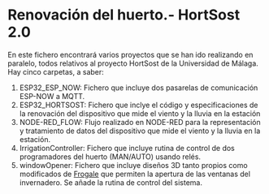 # Renovación del huerto.- HortSost 2.0

En este fichero encontrará varios proyectos que se han ido realizando en paralelo, todos relativos al proyecto HortSost de la Universidad de Málaga. Hay cinco carpetas, a saber:

1. ESP32_ESP_NOW: Fichero que incluye dos pasarelas de comunicación ESP-NOW a MQTT.
2. ESP32_HORTSOST: Fichero que inclye el código y especificaciones de la renovación del dispositivo que mide el viento y la lluvia en la estación
3. NODE-RED_FLOW: Flujo realizado en NODE-RED para la representación y tratamiento de datos del dispositivo que mide el viento y la lluvia en la estación.
4. IrrigationController: Fichero que incluye rutina de control de dos programadores del huerto (MAN/AUTO) usando relés.
5. windowOpener: Fichero que incluye diseños 3D tanto propios como modificados de [Frogale](https://www.thingiverse.com/thing:4779978) que permiten la apertura de las ventanas del invernadero. Se añade la rutina de control del sistema.

